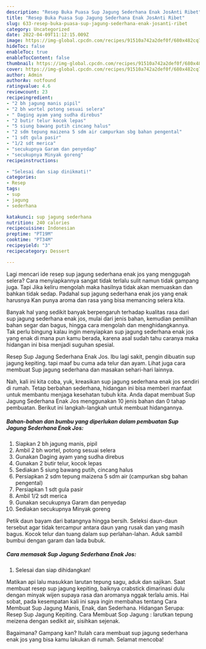 ```yaml
---
description: "Resep Buka Puasa Sup Jagung Sederhana Enak JosAnti Ribet"
title: "Resep Buka Puasa Sup Jagung Sederhana Enak JosAnti Ribet"
slug: 633-resep-buka-puasa-sup-jagung-sederhana-enak-josanti-ribet
category: Uncategorized
date: 2022-04-09T11:12:15.009Z
image: https://img-global.cpcdn.com/recipes/91510a742a2def0f/680x482cq70/sup-jagung-sederhana-enak-jos-foto-resep-utama.jpg
hideToc: false
enableToc: true
enableTocContent: false
thumbnail: https://img-global.cpcdn.com/recipes/91510a742a2def0f/680x482cq70/sup-jagung-sederhana-enak-jos-foto-resep-utama.jpg
cover: https://img-global.cpcdn.com/recipes/91510a742a2def0f/680x482cq70/sup-jagung-sederhana-enak-jos-foto-resep-utama.jpg
author: Admin
authorAv: notfound
ratingvalue: 4.6
reviewcount: 23
recipeingredient:
- "2 bh jagung manis pipil"
- "2 bh wortel potong sesuai selera"
- " Daging ayam yang sudha direbus"
- "2 butir telur kocok lepas"
- "5 siung bawang putih cincang halus"
- "2 sdm tepung maizena 5 sdm air campurkan sbg bahan pengental"
- "1 sdt gula pasir"
- "1/2 sdt merica"
- "secukupnya Garam dan penyedap"
- "secukupnya Minyak goreng"
recipeinstructions:

- "Selesai dan siap dinikmati!"
categories:
- Resep
tags:
- sup
- jagung
- sederhana

katakunci: sup jagung sederhana 
nutrition: 240 calories
recipecuisine: Indonesian
preptime: "PT19M"
cooktime: "PT34M"
recipeyield: "3"
recipecategory: Dessert

---
```



Lagi mencari ide resep sup jagung sederhana enak jos yang menggugah selera? Cara menyiapkannya sangat tidak terlalu sulit namun tidak gampang juga. Tapi Jika keliru mengolah maka hasilnya tidak akan memuaskan dan bahkan tidak sedap. Padahal sup jagung sederhana enak jos yang enak harusnya Kan punya aroma dan rasa yang bisa memancing selera kita.


Banyak hal yang sedikit banyak berpengaruh terhadap kualitas rasa dari sup jagung sederhana enak jos, mulai dari jenis bahan, kemudian pemilihan bahan segar dan bagus, hingga cara mengolah dan menghidangkannya. Tak perlu bingung kalau ingin menyiapkan sup jagung sederhana enak jos yang enak di mana pun kamu berada, karena asal sudah tahu caranya maka hidangan ini bisa menjadi suguhan spesial.

Resep Sup Jagung Sederhana Enak Jos. Ibu lagi sakit, pengin dibuatin sup jagung kepiting. tapi maaf bu cuma ada telur dan ayam. Lihat juga cara membuat Sup jagung sederhana dan masakan sehari-hari lainnya.


Nah, kali ini kita coba, yuk, kreasikan sup jagung sederhana enak jos sendiri di rumah. Tetap berbahan sederhana, hidangan ini bisa memberi manfaat untuk membantu menjaga kesehatan tubuh kita. Anda dapat membuat Sup Jagung Sederhana Enak Jos menggunakan 10 jenis bahan dan 0 tahap pembuatan. Berikut ini langkah-langkah untuk membuat hidangannya.

<!--inarticleads1-->

##### Bahan-bahan dan bumbu yang diperlukan dalam pembuatan Sup Jagung Sederhana Enak Jos:

1. Siapkan 2 bh jagung manis, pipil
1. Ambil 2 bh wortel, potong sesuai selera
1. Gunakan  Daging ayam yang sudha direbus
1. Gunakan 2 butir telur, kocok lepas
1. Sediakan 5 siung bawang putih, cincang halus
1. Persiapkan 2 sdm tepung maizena 5 sdm air (campurkan sbg bahan pengental)
1. Persiapkan 1 sdt gula pasir
1. Ambil 1/2 sdt merica
1. Gunakan secukupnya Garam dan penyedap
1. Sediakan secukupnya Minyak goreng


Petik daun bayam dari batangnya hingga bersih. Seleksi daun-daun tersebut agar tidak tercampur antara daun yang rusak dan yang masih bagus. Kocok telur dan tuang dalam sup perlahan-lahan. Aduk sambil bumbui dengan garam dan lada bubuk. 

<!--inarticleads2-->

##### Cara memasak Sup Jagung Sederhana Enak Jos:


1. Selesai dan siap dihidangkan!

Matikan api lalu masukkan larutan tepung sagu, aduk dan sajikan. Saat membuat resep sup jagung kepiting, baiknya crabstick dimarinasi dulu dengan minyak wijen supaya rasa dan aromanya nggak terlalu amis. Hai sobat, pada kesempatan kali ini saya ingin membahas tentang Cara Membuat Sup Jagung Manis, Enak, dan Sederhana. Hidangan Serupa: Resep Sup Jagung Kepiting. Cara Membuat Sop Jagung : larutkan tepung meizena dengan sedikit air, sisihkan sejenak. 

Bagaimana? Gampang kan? Itulah cara membuat sup jagung sederhana enak jos yang bisa kamu lakukan di rumah. Selamat mencoba!
